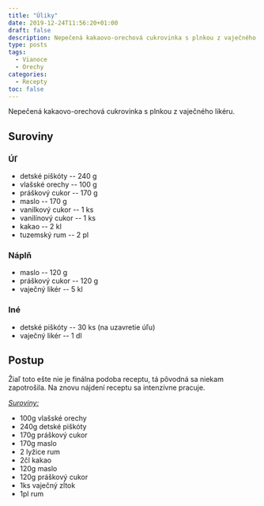 ```yaml
---
title: "Úliky"
date: 2019-12-24T11:56:20+01:00
draft: false
description: Nepečená kakaovo-orechová cukrovinka s plnkou z vaječného likéru.
type: posts
tags:
  - Vianoce
  - Orechy
categories:
  - Recepty
toc: false
---
```


Nepečená kakaovo-orechová cukrovinka s plnkou z vaječného likéru.

## Suroviny

### Úľ

- detské piškóty -- 240 g
- vlašské orechy -- 100 g
- práškový cukor -- 170 g
- maslo -- 170 g
- vanilkový cukor -- 1 ks
- vanilínový cukor -- 1 ks
- kakao -- 2 kl
- tuzemský rum -- 2 pl

### Náplň

- maslo -- 120 g
- práškový cukor -- 120 g
- vaječný likér -- 5 kl

### Iné

- detské piškóty -- 30 ks (na uzavretie úľu)
- vaječný likér -- 1 dl

## Postup

Žiaľ toto ešte nie je finálna podoba receptu, tá pôvodná sa niekam zapotrošila. Na znovu nájdení receptu sa intenzívne pracuje.

<p><i><u>Suroviny:</u></i></p>
<ul>
<li>100g vlašské orechy</li>
<li>240g detské piškóty</li>
<li>170g práškový cukor</li>
<li>170g maslo</li>
<li>2 lyžice rum</li>
<li>2čl kakao</li>
<li>120g maslo</li>
<li>120g práškový cukor</li>
<li>1ks vaječný zĺtok</li>
<li>1pl rum</li>
</ul>
